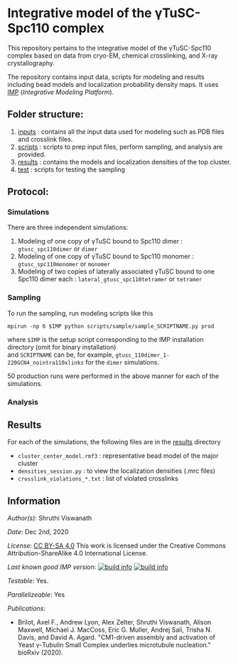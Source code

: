 # Integrative model of the γTuSC-Spc110 complex

This repository pertains to the integrative model of the  γTuSC-Spc110 complex based on data from cryo-EM, chemical crosslinking, and X-ray crystallography.

The repository contains input data, scripts for modeling and results including bead models and localization probability density maps. It uses
[IMP](https://integrativemodeling.org) (*Integrative Modeling Platform*).

## Folder structure:
1) [inputs](inputs/) : contains all the input data used for modeling such as PDB files and crosslink files.
2) [scripts](scripts/) : scripts to prep input files, perform sampling, and analysis are provided.
3) [results](results/) : contains the models and localization densities of the top cluster.
4) [test](test/) : scripts for testing the sampling

## Protocol:

### Simulations
There are three independent simulations:
1) Modeling of one copy of γTuSC bound to Spc110 dimer : `gtusc_spc110dimer` or `dimer`
2) Modeling of one copy of γTuSC bound to Spc110 monomer : `gtusc_spc110monomer` or `monomer`
4) Modeling of two copies of laterally associated γTuSC bound to one Spc110 dimer each : `lateral_gtusc_spc110tetramer` or `tetramer`

### Sampling
To run the sampling, run modeling scripts like this
```
mpirun -np 6 $IMP python scripts/sample/sample_SCRIPTNAME.py prod
```
where `$IMP` is the setup script corresponding to the IMP installation directory (omit for binary installation) \
and `SCRIPTNAME` can be, for example, `gtusc_110dimer_1-220GCN4_nointra110xlinks` for the `dimer` simulations.

50 production runs were performed in the above manner for each of the simulations.

### Analysis







## Results

For each of the simulations, the following files are in the [results](results/) directory
* `cluster_center_model.rmf3` : representative bead model of the major cluster
* `densities_session.py` : to view the localization densities (.mrc files)
*  `crosslink_violations_*.txt` : list of violated crosslinks


## Information
_Author(s)_: Shruthi Viswanath

_Date_: Dec 2nd, 2020

_License_: [CC BY-SA 4.0](https://creativecommons.org/licenses/by-sa/4.0/)
This work is licensed under the Creative Commons Attribution-ShareAlike 4.0
International License.

_Last known good IMP version_: [![build info](https://integrativemodeling.org/systems/?sysstat=24&branch=master)](https://integrativemodeling.org/systems/) [![build info](https://integrativemodeling.org/systems/?sysstat=24&branch=develop)](https://integrativemodeling.org/systems/)

_Testable_: Yes.

_Parallelizeable_: Yes

_Publications_:
 - Brilot, Axel F., Andrew Lyon, Alex Zelter, Shruthi Viswanath, Alison Maxwell, Michael J. MacCoss, Eric G. Muller, Andrej Sali, Trisha N. Davis, and David A. Agard. "CM1-driven assembly and activation of Yeast γ-Tubulin Small Complex underlies microtubule nucleation." bioRxiv (2020).
